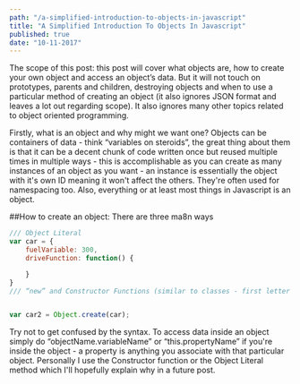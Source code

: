 ```yaml
--- 
path: "/a-simplified-introduction-to-objects-in-javascript"
title: "A Simplified Introduction To Objects In Javascript" 
published: true
date: "10-11-2017" 
--- 
```


The scope of this post: this post will cover what objects are, how to create your own object and access an object’s data. But it will not touch on prototypes, parents and children, destroying objects and when to use a particular method of creating an object (it also ignores JSON format and leaves a lot out regarding scope). It also ignores many other topics related to object oriented programming.

Firstly, what is an object and why might we want one? Objects can be containers of data - think “variables on steroids”, the great thing about them is that it can be a decent chunk of code written once but reused multiple times in multiple ways - this is accomplishable as you can create as many instances of an object as you want - an instance is essentially the object with it's own ID meaning it won't affect the others. They're often used for namespacing too. Also, everything or at least most things in Javascript is an object.

##How to create an object: There are three ma8n ways
```javascript
/// Object Literal 
var car = { 
    fuelVariable: 300, 
    driveFunction: function() {

    } 
}
/// “new” and Constructor Functions (similar to classes - first letter should be capitalised) var car = new Object; function Person(age) { this.personAge = age; } var oldPerson = new Person(200); // new AnArray().localArray[1]; console.log("age: " + oldPerson.personAge);


var car2 = Object.create(car);
```

Try not to get confused by the syntax. To access data inside an object simply do “objectName.variableName” or “this.propertyName” if you're inside the object - a property is anything you associate with that particular object. Personally I use the Constructor function or the Object Literal method which I'll hopefully explain why in a future post. 
